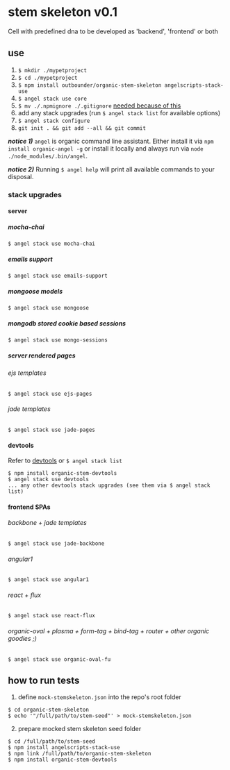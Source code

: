 # stem skeleton v0.1

Cell with predefined dna to be developed as 'backend', 'frontend' or both

## use

1. `$ mkdir ./mypetproject`
1. `$ cd ./mypetproject`
1. `$ npm install outbounder/organic-stem-skeleton angelscripts-stack-use`
1. `$ angel stack use core`
1. `$ mv ./.npmignore ./.gitignore` [needed because of this](https://github.com/npm/npm/issues/11061)
1. add any stack upgrades (run `$ angel stack list` for available options)
1. `$ angel stack configure`
1. `git init . && git add --all && git commit`

___notice 1)___
`angel` is organic command line assistant.
Either install it via `npm install organic-angel -g` or install it locally and always run via `node ./node_modules/.bin/angel`.

___notice 2)___
Running `$ angel help` will print all available commands to your disposal.

### stack upgrades

#### server

##### mocha-chai

    $ angel stack use mocha-chai

##### emails support

    $ angel stack use emails-support

##### mongoose models

    $ angel stack use mongoose

##### mongodb stored cookie based sessions

    $ angel stack use mongo-sessions

##### server rendered pages

###### ejs templates

    $ angel stack use ejs-pages

###### jade templates

    $ angel stack use jade-pages

#### devtools

Refer to [devtools](https://github.com/outbounder/organic-stem-devtools) or `$ angel stack list`

    $ npm install organic-stem-devtools
    $ angel stack use devtools
    ... any other devtools stack upgrades (see them via $ angel stack list)

#### frontend SPAs

###### backbone + jade templates

    $ angel stack use jade-backbone

###### angular1

    $ angel stack use angular1

###### react + flux

    $ angel stack use react-flux

###### organic-oval + plasma + form-tag + bind-tag + router + other organic goodies ;)

    $ angel stack use organic-oval-fu


## how to run tests

1. define `mock-stemskeleton.json` into the repo's root folder

  ```
  $ cd organic-stem-skeleton
  $ echo '"/full/path/to/stem-seed"' > mock-stemskeleton.json
  ```

2. prepare mocked stem skeleton seed folder

  ```
  $ cd /full/path/to/stem-seed
  $ npm install angelscripts-stack-use
  $ npm link /full/path/to/organic-stem-skeleton
  $ npm install organic-stem-devtools
  ```
